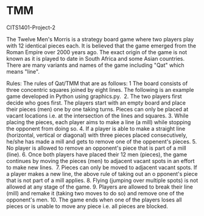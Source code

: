 # TMM
CITS1401-Project-2

The Twelve Men's Morris is a strategy board game where two players play with 12 identical pieces each. It is believed that the game emerged from the Roman Empire over 2000 years ago. The exact origin of the game is not known as it is played to date in South Africa and some Asian countries. There are many variants and names of the game including "Qat" which means "line".  

Rules:
The rules of Qat/TMM that are as follows: 
	1   The board consists of three concentric squares joined by eight lines. The following is an example game developed in Python       using graphics.py. 
	2.	The two players first decide who goes first. The players start with an empty board and place their pieces (men) one by one       taking turns. Pieces can only be placed at vacant locations i.e. at the intersection of the lines and squares.
	3.	While placing the pieces, each player aims to make a line (a mill) while stopping the opponent from doing so.
	4.	If a player is able to make a straight line (horizontal, vertical or diagonal) with three pieces placed consecutively,          he/she has made a mill and gets to remove one of the oppenent's pieces.
	5.	No player is allowed to remove an opponent's piece that is part of a mill (line).
	6.	Once both players have placed their 12 men (pieces), the game continues by moving the pieces (men) to adjacent vacant           spots in an effort to make new lines. 
	7.	Pieces can only be moved to adjacent vacant spots. If a player makes a new line, the above rule of taking out an o              pponent's piece that is not part of a mill applies.
	8.	Flying (jumping over multiple spots) is not allowed at any stage of the game.
	9.	Players are allowed to break their line (mill) and remake it (taking two moves to do so) and remove one of the opponent's       men.
	10.	The game ends when one of the players loses all pieces or is unable to move any piece i.e. all pieces are blocked.

